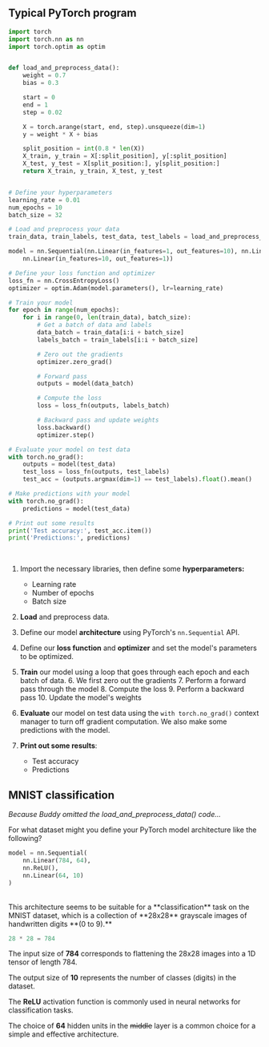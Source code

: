 ## Typical PyTorch program

```py
import torch
import torch.nn as nn
import torch.optim as optim


def load_and_preprocess_data():
    weight = 0.7
    bias = 0.3

    start = 0
    end = 1
    step = 0.02

    X = torch.arange(start, end, step).unsqueeze(dim=1)
    y = weight * X + bias

    split_position = int(0.8 * len(X))
    X_train, y_train = X[:split_position], y[:split_position]
    X_test, y_test = X[split_position:], y[split_position:]
    return X_train, y_train, X_test, y_test


# Define your hyperparameters
learning_rate = 0.01
num_epochs = 10
batch_size = 32

# Load and preprocess your data
train_data, train_labels, test_data, test_labels = load_and_preprocess_data()

model = nn.Sequential(nn.Linear(in_features=1, out_features=10), nn.Linear(in_features=10, out_features=10),
    nn.Linear(in_features=10, out_features=1))

# Define your loss function and optimizer
loss_fn = nn.CrossEntropyLoss()
optimizer = optim.Adam(model.parameters(), lr=learning_rate)

# Train your model
for epoch in range(num_epochs):
    for i in range(0, len(train_data), batch_size):
        # Get a batch of data and labels
        data_batch = train_data[i:i + batch_size]
        labels_batch = train_labels[i:i + batch_size]

        # Zero out the gradients
        optimizer.zero_grad()

        # Forward pass
        outputs = model(data_batch)

        # Compute the loss
        loss = loss_fn(outputs, labels_batch)

        # Backward pass and update weights
        loss.backward()
        optimizer.step()

# Evaluate your model on test data
with torch.no_grad():
    outputs = model(test_data)
    test_loss = loss_fn(outputs, test_labels)
    test_acc = (outputs.argmax(dim=1) == test_labels).float().mean()

# Make predictions with your model
with torch.no_grad():
    predictions = model(test_data)

# Print out some results
print('Test accuracy:', test_acc.item())
print('Predictions:', predictions)

```

<br>

1. Import the necessary libraries, then define some **hyperparameters:**
    * Learning rate
    * Number of epochs
    * Batch size

2. **Load** and preprocess data.

3. Define our model **architecture** using PyTorch's `nn.Sequential` API.

4. Define our **loss function** and **optimizer** and set the model's parameters to be optimized.

5. **Train** our model using a loop that goes through each epoch and each batch of data.
    6. We first zero out the gradients
    7. Perform a forward pass through the model
    8. Compute the loss
    9. Perform a backward pass
    10. Update the model's weights

6. **Evaluate** our model on test data using the `with torch.no_grad()` context manager to turn off gradient computation. We also make some predictions with the model.

7. **Print out some results**:
    * Test accuracy
    * Predictions

## MNIST classification

*Because Buddy omitted the load\_and\_preprocess\_data() code...*

For what dataset might you define your PyTorch model architecture like the following?

```python
model = nn.Sequential(
    nn.Linear(784, 64),
    nn.ReLU(),
    nn.Linear(64, 10)
)
```

<br>
This architecture seems to be suitable for a **classification** task on the MNIST dataset, which is a collection of **28x28** grayscale images of handwritten digits **(0 to 9).**

```c
28 * 28 = 784
```

The input size of **784** corresponds to flattening the 28x28 images into a 1D tensor of length 784.

The output size of **10** represents the number of classes (digits) in the dataset.

The **ReLU** activation function is commonly used in neural networks for classification tasks.

The choice of **64** hidden units in the ~~middle~~ layer is a common choice for a simple and effective architecture.

<br>
